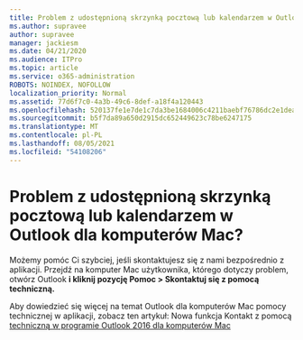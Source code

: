 ```yaml
---
title: Problem z udostępnioną skrzynką pocztową lub kalendarzem w Outlook dla komputerów Mac?
ms.author: supravee
author: supravee
manager: jackiesm
ms.date: 04/21/2020
ms.audience: ITPro
ms.topic: article
ms.service: o365-administration
ROBOTS: NOINDEX, NOFOLLOW
localization_priority: Normal
ms.assetid: 77d6f7c0-4a3b-49c6-8def-a18f4a120443
ms.openlocfilehash: 520137fe1e7de1c7da3be1684006c4211baebf76786dc2e1dea7acc91f82cc7a
ms.sourcegitcommit: b5f7da89a650d2915dc652449623c78be6247175
ms.translationtype: MT
ms.contentlocale: pl-PL
ms.lasthandoff: 08/05/2021
ms.locfileid: "54108206"
---
```

# <a name="shared-mailbox-or-calendar-issue-in-outlook-for-mac"></a>Problem z udostępnioną skrzynką pocztową lub kalendarzem w Outlook dla komputerów Mac?

Możemy pomóc Ci szybciej, jeśli skontaktujesz się z nami bezpośrednio z aplikacji. Przejdź na komputer Mac użytkownika, którego dotyczy problem, otwórz Outlook **i kliknij pozycję Pomoc \> Skontaktuj się z pomocą techniczną.** 
  
Aby dowiedzieć się więcej na temat Outlook dla komputerów Mac pomocy technicznej w aplikacji, zobacz ten artykuł: Nowa funkcja Kontakt z pomocą [techniczną w programie Outlook 2016 dla komputerów Mac](https://answers.microsoft.com/msoffice/forum/msoffice_outlook-mso_mac-mso_mac2016/new-contact-support-feature-in-outlook-2016-for/d4fc21c4-25e2-4e10-b943-1fba6542b517)
  

